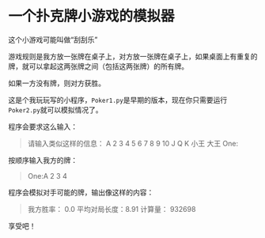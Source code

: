 # 一个扑克牌小游戏的模拟器

这个小游戏可能叫做“刮刮乐”

游戏规则是我方放一张牌在桌子上，对方放一张牌在桌子上，如果桌面上有重复的牌，就可以拿起这两张牌之间（包括这两张牌）的所有牌。

如果一方没有牌，则对方获胜。

这是个我玩玩写的小程序，`Poker1.py`是早期的版本，现在你只需要运行`Poker2.py`就可以模拟情况了。

程序会要求这么输入：

> 请输入类似这样的信息：
> A 2 3 4 5 6 7 8 9 10 J Q K 小王 大王
> One:

按顺序输入我方的牌：

> One:A 2 3 4

程序会模拟对手可能的牌，输出像这样的内容：

> 我方胜率： 0.0  平均对局长度：8.91  计算量： 932698

享受吧！